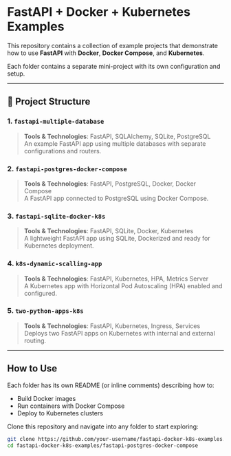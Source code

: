# FastAPI + Docker + Kubernetes Examples

This repository contains a collection of example projects that demonstrate how to use **FastAPI** with **Docker**, **Docker Compose**, and **Kubernetes**.

Each folder contains a separate mini-project with its own configuration and setup.

---

## 📁 Project Structure

### 1. `fastapi-multiple-database`
>  **Tools & Technologies**: FastAPI, SQLAlchemy, SQLite, PostgreSQL  
> An example FastAPI app using multiple databases with separate configurations and routers.

### 2. `fastapi-postgres-docker-compose`
>  **Tools & Technologies**: FastAPI, PostgreSQL, Docker, Docker Compose  
> A FastAPI app connected to PostgreSQL using Docker Compose.

### 3. `fastapi-sqlite-docker-k8s`
>  **Tools & Technologies**: FastAPI, SQLite, Docker, Kubernetes  
> A lightweight FastAPI app using SQLite, Dockerized and ready for Kubernetes deployment.

### 4. `k8s-dynamic-scalling-app`
>  **Tools & Technologies**: FastAPI, Kubernetes, HPA, Metrics Server  
> A Kubernetes app with Horizontal Pod Autoscaling (HPA) enabled and configured.

### 5. `two-python-apps-k8s`
>  **Tools & Technologies**: FastAPI, Kubernetes, Ingress, Services  
> Deploys two FastAPI apps on Kubernetes with internal and external routing.

---

## How to Use

Each folder has its own README (or inline comments) describing how to:
- Build Docker images
- Run containers with Docker Compose
- Deploy to Kubernetes clusters

Clone this repository and navigate into any folder to start exploring:
```bash
git clone https://github.com/your-username/fastapi-docker-k8s-examples.git
cd fastapi-docker-k8s-examples/fastapi-postgres-docker-compose
